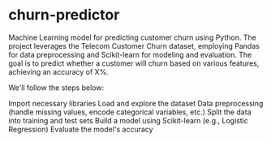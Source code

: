 # churn-predictor
Machine Learning model for predicting customer churn using Python. The project leverages the Telecom Customer Churn dataset, employing Pandas for data preprocessing and Scikit-learn for modeling and evaluation. The goal is to predict whether a customer will churn based on various features, achieving an accuracy of X%.


We'll follow the steps below:

Import necessary libraries
Load and explore the dataset
Data preprocessing (handle missing values, encode categorical variables, etc.)
Split the data into training and test sets
Build a model using Scikit-learn (e.g., Logistic Regression)
Evaluate the model's accuracy

